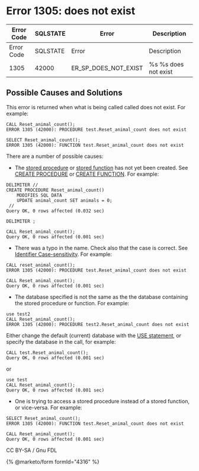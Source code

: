 # Error 1305: does not exist

| Error Code | SQLSTATE | Error                    | Description          |
| ---------- | -------- | ------------------------ | -------------------- |
| Error Code | SQLSTATE | Error                    | Description          |
| 1305       | 42000    | ER\_SP\_DOES\_NOT\_EXIST | %s %s does not exist |

## Possible Causes and Solutions

This error is returned when what is being called called does not exist. For example:

```
CALL Reset_animal_count();
ERROR 1305 (42000): PROCEDURE test.Reset_animal_count does not exist

SELECT Reset_animal_count();
ERROR 1305 (42000): FUNCTION test.Reset_animal_count does not exist
```

There are a number of possible causes:

* The [stored procedure](../../../../../server-usage/stored-routines/stored-procedures/) or [stored function](../../../../../server-usage/stored-routines/stored-functions/) has not yet been created. See [CREATE PROCEDURE](../../../../../server-usage/stored-routines/stored-procedures/create-procedure.md) or [CREATE FUNCTION](../../../../../community/sql-statements/data-definition/create/create-function.md). For example:

```
DELIMITER //
CREATE PROCEDURE Reset_animal_count()                      
    MODIFIES SQL DATA
    UPDATE animal_count SET animals = 0;
 //
Query OK, 0 rows affected (0.032 sec)

DELIMITER ;

CALL Reset_animal_count();
Query OK, 0 rows affected (0.001 sec)
```

* There was a typo in the name. Check also that the case is correct. See [Identifier Case-sensitivity](../../../../../community/sql-structure/sql-language-structure/identifier-case-sensitivity.md). For example:

```
CALL reset_animal_count();
ERROR 1305 (42000): PROCEDURE test.Reset_animal_count does not exist

CALL Reset_animal_count();
Query OK, 0 rows affected (0.001 sec)
```

* The database specified is not the same as the the database containing the stored procedure or function. For example:

```
use test2
CALL Reset_animal_count();
ERROR 1305 (42000): PROCEDURE test2.Reset_animal_count does not exist
```

Either change the default (current) database with the [USE statement](../../../../../community/sql-statements/administrative-sql-statements/use-database.md), or specify the database in the call, for example:

```
CALL test.Reset_animal_count(); 
Query OK, 0 rows affected (0.001 sec)
```

or

```
use test
CALL Reset_animal_count();
Query OK, 0 rows affected (0.001 sec)
```

* One is trying to access a stored procedure instead of a stored function, or vice-versa. For example:

```
SELECT Reset_animal_count();
ERROR 1305 (42000): FUNCTION test.Reset_animal_count does not exist

CALL Reset_animal_count();  
Query OK, 0 rows affected (0.001 sec)
```

CC BY-SA / Gnu FDL

{% @marketo/form formId="4316" %}
